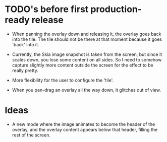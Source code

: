 # TODO's before first production-ready release

- When panning the overlay down and releasing it, the overlay goes back into the tile.
  The tile should not be there at that moment because it goes 'back' into it.

- Currently, the Skia image snapshot is taken from the screen, but since it scales down, you lose some content on all sides. So I need to somehow capture slightly more content outside the screen for the effect to be really pretty.

- More flexibility for the user to configure the 'tile'.

- When you pan-drag an overlay all the way down, it glitches out of view.

# Ideas

- A new mode where the image animates to become the header of the overlay, and the overlay content appears below that header, filling the rest of the screen.
